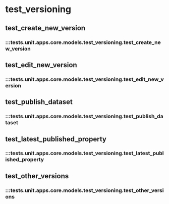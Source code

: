 # test_versioning

## test_create_new_version

### :::tests.unit.apps.core.models.test_versioning.test_create_new_version

## test_edit_new_version

### :::tests.unit.apps.core.models.test_versioning.test_edit_new_version

## test_publish_dataset

### :::tests.unit.apps.core.models.test_versioning.test_publish_dataset

## test_latest_published_property

### :::tests.unit.apps.core.models.test_versioning.test_latest_published_property

## test_other_versions

### :::tests.unit.apps.core.models.test_versioning.test_other_versions

